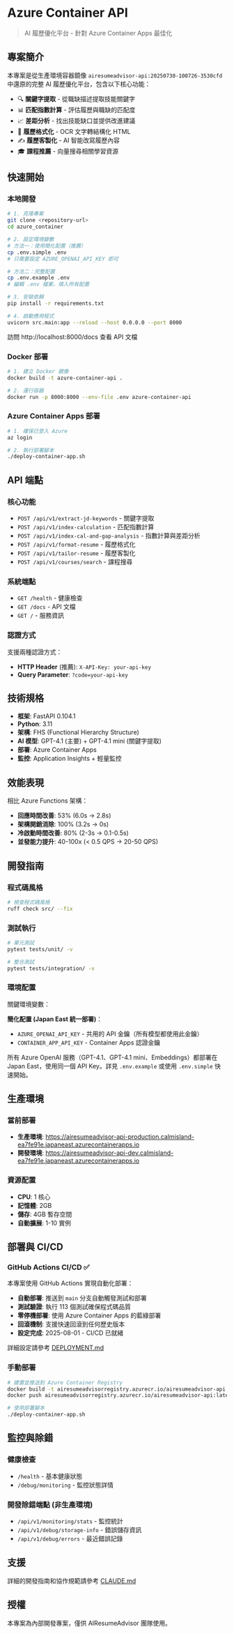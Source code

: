 # Azure Container API

> AI 履歷優化平台 - 針對 Azure Container Apps 最佳化

## 專案簡介

本專案是從生產環境容器鏡像 `airesumeadvisor-api:20250730-100726-3530cfd` 中還原的完整 AI 履歷優化平台，包含以下核心功能：

- 🔍 **關鍵字提取** - 從職缺描述提取技能關鍵字
- 📊 **匹配指數計算** - 評估履歷與職缺的匹配度  
- 📈 **差距分析** - 找出技能缺口並提供改進建議
- 📄 **履歷格式化** - OCR 文字轉結構化 HTML
- ✍️ **履歷客製化** - AI 智能改寫履歷內容
- 🎓 **課程推薦** - 向量搜尋相關學習資源

## 快速開始

### 本地開發

```bash
# 1. 克隆專案
git clone <repository-url>
cd azure_container

# 2. 設定環境變數
# 方法一：使用簡化配置（推薦）
cp .env.simple .env
# 只需要設定 AZURE_OPENAI_API_KEY 即可

# 方法二：完整配置
cp .env.example .env
# 編輯 .env 檔案，填入所有配置

# 3. 安裝依賴
pip install -r requirements.txt

# 4. 啟動應用程式
uvicorn src.main:app --reload --host 0.0.0.0 --port 8000
```

訪問 http://localhost:8000/docs 查看 API 文檔

### Docker 部署

```bash
# 1. 建立 Docker 鏡像
docker build -t azure-container-api .

# 2. 運行容器
docker run -p 8000:8000 --env-file .env azure-container-api
```

### Azure Container Apps 部署

```bash
# 1. 確保已登入 Azure
az login

# 2. 執行部署腳本
./deploy-container-app.sh
```

## API 端點

### 核心功能
- `POST /api/v1/extract-jd-keywords` - 關鍵字提取
- `POST /api/v1/index-calculation` - 匹配指數計算
- `POST /api/v1/index-cal-and-gap-analysis` - 指數計算與差距分析
- `POST /api/v1/format-resume` - 履歷格式化
- `POST /api/v1/tailor-resume` - 履歷客製化
- `POST /api/v1/courses/search` - 課程搜尋

### 系統端點
- `GET /health` - 健康檢查
- `GET /docs` - API 文檔
- `GET /` - 服務資訊

### 認證方式

支援兩種認證方式：
- **HTTP Header** (推薦): `X-API-Key: your-api-key`
- **Query Parameter**: `?code=your-api-key`

## 技術規格

- **框架**: FastAPI 0.104.1
- **Python**: 3.11
- **架構**: FHS (Functional Hierarchy Structure)
- **AI 模型**: GPT-4.1 (主要) + GPT-4.1 mini (關鍵字提取)
- **部署**: Azure Container Apps
- **監控**: Application Insights + 輕量監控

## 效能表現

相比 Azure Functions 架構：
- **回應時間改善**: 53% (6.0s → 2.8s)
- **架構開銷消除**: 100% (3.2s → 0s)
- **冷啟動時間改善**: 80% (2-3s → 0.1-0.5s)
- **並發能力提升**: 40-100x (< 0.5 QPS → 20-50 QPS)

## 開發指南

### 程式碼風格
```bash
# 檢查程式碼風格
ruff check src/ --fix
```

### 測試執行
```bash
# 單元測試
pytest tests/unit/ -v

# 整合測試  
pytest tests/integration/ -v
```

### 環境配置

關鍵環境變數：

**簡化配置 (Japan East 統一部署)**：
- `AZURE_OPENAI_API_KEY` - 共用的 API 金鑰（所有模型都使用此金鑰）
- `CONTAINER_APP_API_KEY` - Container Apps 認證金鑰

所有 Azure OpenAI 服務（GPT-4.1、GPT-4.1 mini、Embeddings）都部署在 Japan East，使用同一個 API Key。詳見 `.env.example` 或使用 `.env.simple` 快速開始。

## 生產環境

### 當前部署
- **生產環境**: https://airesumeadvisor-api-production.calmisland-ea7fe91e.japaneast.azurecontainerapps.io
- **開發環境**: https://airesumeadvisor-api-dev.calmisland-ea7fe91e.japaneast.azurecontainerapps.io

### 資源配置
- **CPU**: 1 核心
- **記憶體**: 2GB
- **儲存**: 4GB 暫存空間
- **自動擴展**: 1-10 實例

## 部署與 CI/CD

### GitHub Actions CI/CD ✅
本專案使用 GitHub Actions 實現自動化部署：

- **自動部署**: 推送到 `main` 分支自動觸發測試和部署
- **測試驗證**: 執行 113 個測試確保程式碼品質
- **零停機部署**: 使用 Azure Container Apps 的藍綠部署
- **回滾機制**: 支援快速回滾到任何歷史版本
- **設定完成**: 2025-08-01 - CI/CD 已就緒

詳細設定請參考 [DEPLOYMENT.md](./DEPLOYMENT.md)

### 手動部署
```bash
# 建置並推送到 Azure Container Registry
docker build -t airesumeadvisorregistry.azurecr.io/airesumeadvisor-api:latest .
docker push airesumeadvisorregistry.azurecr.io/airesumeadvisor-api:latest

# 使用部署腳本
./deploy-container-app.sh
```

## 監控與除錯

### 健康檢查
- `/health` - 基本健康狀態
- `/debug/monitoring` - 監控狀態詳情

### 開發除錯端點 (非生產環境)
- `/api/v1/monitoring/stats` - 監控統計
- `/api/v1/debug/storage-info` - 錯誤儲存資訊
- `/api/v1/debug/errors` - 最近錯誤記錄

## 支援

詳細的開發指南和協作規範請參考 [CLAUDE.md](./CLAUDE.md)

## 授權

本專案為內部開發專案，僅供 AIResumeAdvisor 團隊使用。